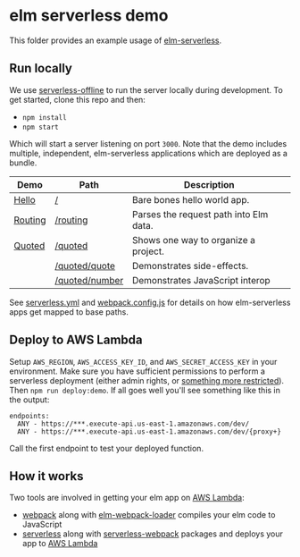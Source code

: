 elm serverless demo
===================

This folder provides an example usage of [elm-serverless][].

## Run locally

We use [serverless-offline][] to run the server locally during development. To get started, clone this repo and then:

* `npm install`
* `npm start`

Which will start a server listening on port `3000`. Note that the demo includes multiple, independent, elm-serverless applications which are deployed as a bundle.

| Demo        | Path               | Description                              |
| ------------| ------------------ | ---------------------------------------- |
| [Hello][]   | [/][]              | Bare bones hello world app.              |
| [Routing][] | [/routing][]       | Parses the request path into Elm data.   |
| [Quoted][]  | [/quoted][]        | Shows one way to organize a project.     |
|             | [/quoted/quote][]  | Demonstrates side-effects.               |
|             | [/quoted/number][] | Demonstrates JavaScript interop          |

See [serverless.yml][] and [webpack.config.js][] for details on how elm-serverless apps get mapped to base paths.

## Deploy to AWS Lambda

Setup `AWS_REGION`, `AWS_ACCESS_KEY_ID`, and `AWS_SECRET_ACCESS_KEY` in your environment. Make sure you have sufficient permissions to perform a serverless deployment (either admin rights, or [something more restricted](https://github.com/serverless/serverless/issues/1439)). Then `npm run deploy:demo`. If all goes well you'll see something like this in the output:

```shell
endpoints:
  ANY - https://***.execute-api.us-east-1.amazonaws.com/dev/
  ANY - https://***.execute-api.us-east-1.amazonaws.com/dev/{proxy+}
```

Call the first endpoint to test your deployed function.

## How it works

Two tools are involved in getting your elm app on [AWS Lambda][]:

* [webpack][] along with [elm-webpack-loader][] compiles your elm code to JavaScript
* [serverless][] along with [serverless-webpack][] packages and deploys your app to [AWS Lambda][]

[/]:http://localhost:3000
[/routing]:http://localhost:3000/routing
[/quoted]:http://localhost:3000/quoted
[/quoted/quote]:http://localhost:3000/quoted/quote
[/quoted/number]:http://localhost:3000/quoted/number

[Hello]:https://github.com/ktonon/elm-serverless/blob/master/demo/src/Hello
[Routing]:https://github.com/ktonon/elm-serverless/blob/master/demo/src/Routing
[Quoted]:https://github.com/ktonon/elm-serverless/blob/master/demo/src/Quoted

[API.elm]:https://github.com/ktonon/elm-serverless/blob/master/demo/src/API.elm
[api.js]:https://github.com/ktonon/elm-serverless/blob/master/demo/src/api.js
[AWS Lambda]:https://aws.amazon.com/lambda
[elm-serverless]:https://github.com/ktonon/elm-serverless
[elm-webpack-loader]:https://github.com/elm-community/elm-webpack-loader
[serverless-offline]:https://github.com/dherault/serverless-offline
[serverless-webpack]:https://github.com/elastic-coders/serverless-webpack
[serverless.yml]:https://github.com/ktonon/elm-serverless/blob/master/demo/serverless.yml
[serverless]:https://serverless.com/
[webpack.config.js]:https://github.com/ktonon/elm-serverless/blob/master/demo/webpack.config.js
[webpack]:https://webpack.github.io/
